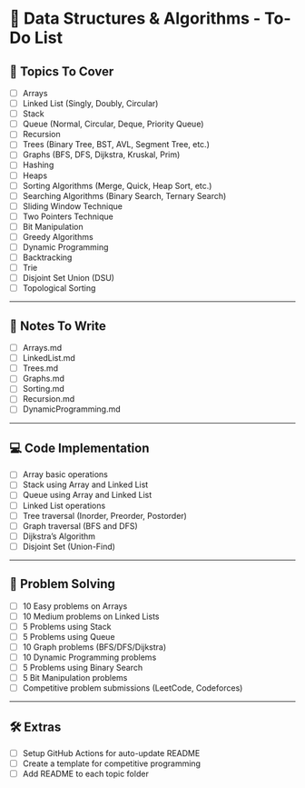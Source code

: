 # 📘 Data Structures & Algorithms - To-Do List
## 📗 Topics To Cover

- [ ] Arrays
- [ ] Linked List (Singly, Doubly, Circular)
- [ ] Stack
- [ ] Queue (Normal, Circular, Deque, Priority Queue)
- [ ] Recursion
- [ ] Trees (Binary Tree, BST, AVL, Segment Tree, etc.)
- [ ] Graphs (BFS, DFS, Dijkstra, Kruskal, Prim)
- [ ] Hashing
- [ ] Heaps
- [ ] Sorting Algorithms (Merge, Quick, Heap Sort, etc.)
- [ ] Searching Algorithms (Binary Search, Ternary Search)
- [ ] Sliding Window Technique
- [ ] Two Pointers Technique
- [ ] Bit Manipulation
- [ ] Greedy Algorithms
- [ ] Dynamic Programming
- [ ] Backtracking
- [ ] Trie
- [ ] Disjoint Set Union (DSU)
- [ ] Topological Sorting

---

## 🧠 Notes To Write

- [ ] Arrays.md
- [ ] LinkedList.md
- [ ] Trees.md
- [ ] Graphs.md
- [ ] Sorting.md
- [ ] Recursion.md
- [ ] DynamicProgramming.md

---

## 💻 Code Implementation

- [ ] Array basic operations
- [ ] Stack using Array and Linked List
- [ ] Queue using Array and Linked List
- [ ] Linked List operations
- [ ] Tree traversal (Inorder, Preorder, Postorder)
- [ ] Graph traversal (BFS and DFS)
- [ ] Dijkstra’s Algorithm
- [ ] Disjoint Set (Union-Find)

---

## 🧩 Problem Solving

- [ ] 10 Easy problems on Arrays
- [ ] 10 Medium problems on Linked Lists
- [ ] 5 Problems using Stack
- [ ] 5 Problems using Queue
- [ ] 10 Graph problems (BFS/DFS/Dijkstra)
- [ ] 10 Dynamic Programming problems
- [ ] 5 Problems using Binary Search
- [ ] 5 Bit Manipulation problems
- [ ] Competitive problem submissions (LeetCode, Codeforces)

---

## 🛠️ Extras

- [ ] Setup GitHub Actions for auto-update README
- [ ] Create a template for competitive programming
- [ ] Add README to each topic folder
